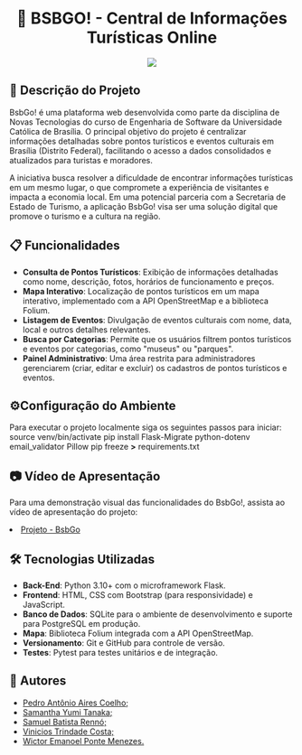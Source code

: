 <h1 align="center">📍 BSBGO! - Central de Informações Turísticas Online</h1>

<p align="center"><img src="https://img.shields.io/static/v1?label=STATUS&message=%20Conclu%C3%ADdo&color=GREEN&style=for-the-badge"/></p>

## 📌 Descrição do Projeto

BsbGo! é uma plataforma web desenvolvida como parte da disciplina de Novas Tecnologias do curso de Engenharia de Software da Universidade Católica de Brasília. O principal objetivo do projeto é centralizar informações detalhadas sobre pontos turísticos e eventos culturais em Brasília (Distrito Federal), facilitando o acesso a dados consolidados e atualizados para turistas e moradores.

A iniciativa busca resolver a dificuldade de encontrar informações turísticas em um mesmo lugar, o que compromete a experiência de visitantes e impacta a economia local. Em uma potencial parceria com a Secretaria de Estado de Turismo, a aplicação BsbGo! visa ser uma solução digital que promove o turismo e a cultura na região.

## 📋 Funcionalidades
- **Consulta de Pontos Turísticos**: Exibição de informações detalhadas como nome, descrição, fotos, horários de funcionamento e preços.
- **Mapa Interativo**: Localização de pontos turísticos em um mapa interativo, implementado com a API OpenStreetMap e a biblioteca Folium.
- **Listagem de Eventos**: Divulgação de eventos culturais com nome, data, local e outros detalhes relevantes.
- **Busca por Categorias**: Permite que os usuários filtrem pontos turísticos e eventos por categorias, como "museus" ou "parques".
- **Painel Administrativo**: Uma área restrita para administradores gerenciarem (criar, editar e excluir) os cadastros de pontos turísticos e eventos.
  
## ⚙️Configuração do Ambiente
Para executar o projeto localmente siga os seguintes passos para iniciar: 
source venv/bin/activate pip install Flask-Migrate python-dotenv email_validator Pillow pip freeze **>** requirements.txt

## 📷 Vídeo de Apresentação
Para uma demonstração visual das funcionalidades do BsbGo!, assista ao vídeo de apresentação do projeto:
<li><a href="https://www.youtube.com/watch?v=Y8oAGw3mnT0">Projeto - BsbGo</a></li>

## 🛠 Tecnologias Utilizadas
- **Back-End**: Python 3.10+ com o microframework Flask.
- **Frontend**: HTML, CSS com Bootstrap (para responsividade) e JavaScript.
- **Banco de Dados**: SQLite para o ambiente de desenvolvimento e suporte para PostgreSQL em produção.
- **Mapa**: Biblioteca Folium integrada com a API OpenStreetMap.
- **Versionamento**: Git e GitHub para controle de versão.
- **Testes**: Pytest para testes unitários e de integração.

## 👥 Autores
<ul>
  <li><a href="https://github.com/pedroairees">Pedro Antônio Aires Coelho;</a></li>
  <li><a href="https://github.com/ySamantha">Samantha Yumi Tanaka;</a></li>
  <li><a href="https://github.com/SamuelBati">Samuel Batista Rennó;</a></li>
  <li><a href="https://github.com/Vinhicious">Vinicios Trindade Costa;</a></li>
    <li><a href="https://github.com/we-learner">Wictor Emanoel Ponte Menezes.</a></li>
</ul>
